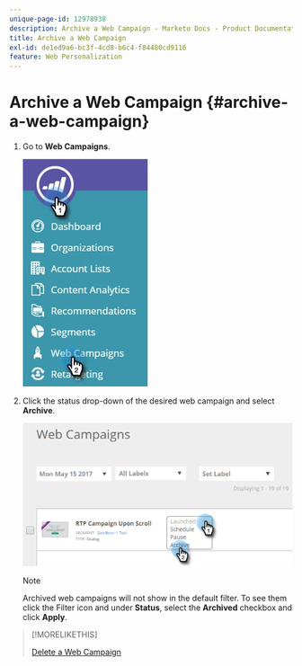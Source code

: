 ```yaml
---
unique-page-id: 12978938
description: Archive a Web Campaign - Marketo Docs - Product Documentation
title: Archive a Web Campaign
exl-id: de1ed9a6-bc3f-4cd8-b6c4-f84480cd9116
feature: Web Personalization
---
```

# Archive a Web Campaign {#archive-a-web-campaign}

1. Go to **Web Campaigns**.

   ![](assets/one.jpg)

1. Click the status drop-down of the desired web campaign and select **Archive**.

   ![](assets/two-3.png)

   >[!NOTE]
   >
   >Archived web campaigns will not show in the default filter. To see them click the Filter icon and under **Status**, select the **Archived** checkbox and click **Apply**.

>[!MORELIKETHIS]
>
>[Delete a Web Campaign](/help/marketo/product-docs/web-personalization/working-with-web-campaigns/delete-a-web-campaign.md)
